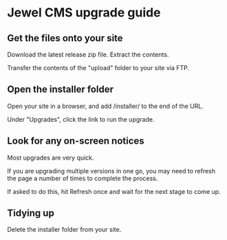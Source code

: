 # Jewel CMS upgrade guide

## Get the files onto your site

Download the latest release zip file. Extract the contents.

Transfer the contents of the "upload" folder to your site via FTP.

## Open the installer folder

Open your site in a browser, and add /installer/ to the end of the URL.

Under "Upgrades", click the link to run the upgrade.

## Look for any on-screen notices

Most upgrades are very quick.

If you are upgrading multiple versions in one go, you may need to refresh the page a number of times to complete the process.

If asked to do this, hit Refresh once and wait for the next stage to come up.

## Tidying up

Delete the installer folder from your site.
